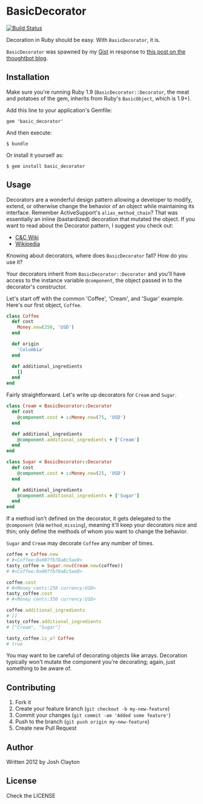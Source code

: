 # BasicDecorator

[![Build Status](https://secure.travis-ci.org/joshuaclayton/basic_decorator.png?branch=master)](http://travis-ci.org/joshuaclayton/basic_decorator)

Decoration in Ruby should be easy. With `BasicDecorator`, it is.

`BasicDecorator` was spawned by my [Gist](https://gist.github.com/1523849) in
response to [this post on the thoughtbot
blog](http://robots.thoughtbot.com/post/14825364877/evaluating-alternative-decorator-implementations-in).

## Installation

Make sure you're running Ruby 1.9 (`BasicDecorator::Decorator`, the meat and
potatoes of the gem, inherits from Ruby's `BasicObject`, which is 1.9+).

Add this line to your application's Gemfile:

    gem 'basic_decorator'

And then execute:

    $ bundle

Or install it yourself as:

    $ gem install basic_decorator

## Usage

Decorators are a wonderful design pattern allowing a developer to modify,
extend, or otherwise change the behavior of an object while maintaining its
interface. Remember ActiveSupport's `alias_method_chain`? That was essentially
an inline (bastardized) decoration that mutated the object. If you want to
read about the Decorator pattern, I suggest you check out:

* [C&C Wiki](http://c2.com/cgi/wiki?DecoratorPattern)
* [Wikipedia](http://en.wikipedia.org/wiki/Decorator_pattern)

Knowing about decorators, where does `BasicDecorator` fall? How do you use it?

Your decorators inherit from `BasicDecorator::Decorator` and you'll have
access to the instance variable `@component`, the object passed in to the
decorator's constructor.

Let's start off with the common 'Coffee', 'Cream', and 'Sugar' example. Here's
our first object, `Coffee`.

```ruby
class Coffee
  def cost
    Money.new(250, 'USD')
  end

  def origin
    'Columbia'
  end

  def additional_ingredients
    []
  end
end
```

Fairly straightforward. Let's write up decorators for `Cream` and `Sugar`.

```ruby
class Cream < BasicDecorator::Decorator
  def cost
    @component.cost + ::Money.new(75, 'USD')
  end

  def additional_ingredients
    @component.additional_ingredients + ['Cream']
  end
end

class Sugar < BasicDecorator::Decorator
  def cost
    @component.cost + ::Money.new(25, 'USD')
  end

  def additional_ingredients
    @component.additional_ingredients + ['Sugar']
  end
end
```

If a method isn't defined on the decorator, it gets delegated to the
`@component` (via `method_missing`), meaning it'll keep your decorators nice
and thin; only define the methods of whom you want to change the behavior.

`Sugar` and `Cream` may decorate `Coffee` any number of times.

```ruby
coffee = Coffee.new
# #<Coffee:0x007fb78a8c5ae8>
tasty_coffee = Sugar.new(Cream.new(coffee))
# #<Coffee:0x007fb78a8c5ae8>

coffee.cost
# #<Money cents:250 currency:USD>
tasty_coffee.cost
# #<Money cents:350 currency:USD>

coffee.additional_ingredients
# []
tasty_coffee.additional_ingredients
# ["Cream", "Sugar"]

tasty_coffee.is_a? Coffee
# true
```

You may want to be careful of decorating objects like arrays. Decoration
typically won't mutate the component you're decorating; again, just something
to be aware of.

## Contributing

1. Fork it
2. Create your feature branch (`git checkout -b my-new-feature`)
3. Commit your changes (`git commit -am 'Added some feature'`)
4. Push to the branch (`git push origin my-new-feature`)
5. Create new Pull Request

## Author

Written 2012 by Josh Clayton

## License

Check the LICENSE
